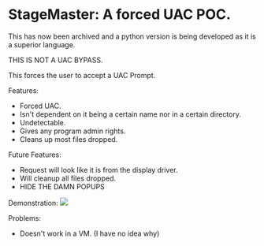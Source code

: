 # StageMaster: A forced UAC POC.

This has now been archived and a python version is being developed as it is a superior language.

THIS IS NOT A UAC BYPASS.

This forces the user to accept a UAC Prompt.

Features: 
* Forced UAC.
* Isn't dependent on it being a certain name nor in a certain directory.
* Undetectable.
* Gives any program admin rights.
* Cleans up most files dropped.

   
Future Features:
        
* Request will look like it is from the display driver.
* Will cleanup all files dropped.
* HIDE THE DAMN POPUPS

Demonstration:
![](https://github.com/JamTester/StageMaster/blob/main/demonstration.gif)


Problems:
* Doesn't work in a VM. (I have no idea why)
